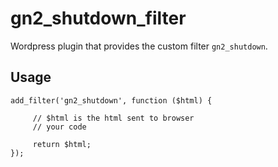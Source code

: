 # gn2_shutdown_filter
Wordpress plugin that provides the custom filter `gn2_shutdown`. 

## Usage
```
add_filter('gn2_shutdown', function ($html) {
     
     // $html is the html sent to browser
     // your code
     
     return $html;
});
```